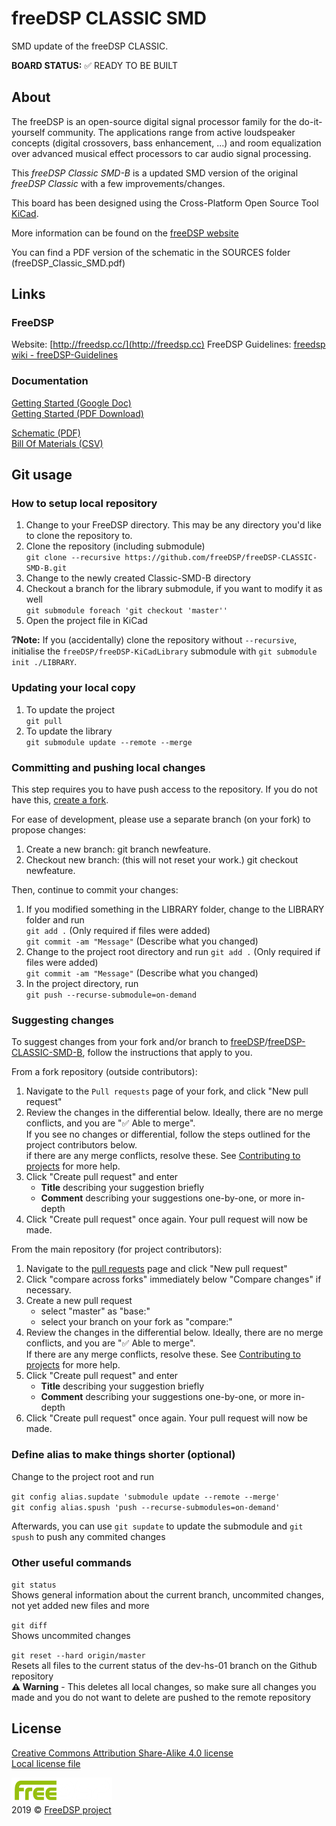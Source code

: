 # freeDSP CLASSIC SMD

SMD update of the freeDSP CLASSIC.

**BOARD STATUS:** ✅ READY TO BE BUILT

## About

The freeDSP is an open-source digital signal processor family for the do-it-yourself community. The applications range from active loudspeaker concepts (digital crossovers, bass enhancement, ...) and room equalization over advanced musical effect processors to car audio signal processing.

This _freeDSP Classic SMD-B_ is a updated SMD version of the original _freeDSP Classic_ with a few improvements/changes.

This board has been designed using the Cross-Platform Open Source Tool [KiCad](http://kicad.org/).

More information can be found on the [freeDSP website](http://freedsp.cc)

You can find a PDF version of the schematic in the SOURCES folder (freeDSP_Classic_SMD.pdf)

## Links

### FreeDSP

Website: [http://freedsp.cc/](http://freedsp.cc)
FreeDSP Guidelines: [freedsp wiki - freeDSP-Guidelines](https://github.com/freeDSP/WIKI-AND-GENERAL-TOPICS/wiki/freeDSP-Guidelines)

### Documentation

[Getting Started (Google Doc)](https://docs.google.com/document/d/1K3joEg4iIRMazfqGLaVoBdybitr4o_KIVZfQ-qeNDzs/preview)  
[Getting Started (PDF Download)](https://docs.google.com/document/d/1K3joEg4iIRMazfqGLaVoBdybitr4o_KIVZfQ-qeNDzs/export?format=pdf)  

[Schematic (PDF)](./SOURCES/freeDSP_Classic_SMD.pdf)  
[Bill Of Materials (CSV)](./GERBER/freeDSP_Classic_SMD_BOM.csv)

## Git usage

### How to setup local repository

1. Change to your FreeDSP directory. This may be any directory you'd like to clone the repository to.
2. Clone the repository (including submodule)  
   `git clone --recursive https://github.com/freeDSP/freeDSP-CLASSIC-SMD-B.git`
3. Change to the newly created Classic-SMD-B directory
4. Checkout a branch for the library submodule, if you want to modify it as well  
   `git submodule foreach 'git checkout 'master''`
5. Open the project file in KiCad

**❔Note:** If you (accidentally) clone the repository without `--recursive`, initialise the `freeDSP/freeDSP-KiCadLibrary` submodule with `git submodule init ./LIBRARY`.

### Updating your local copy

1. To update the project  
   `git pull`
2. To update the library  
   `git submodule update --remote --merge`

### Committing and pushing local changes

This step requires you to have push access to the repository. If you do not have this, [create a fork](https://docs.github.com/en/get-started/quickstart/fork-a-repo#about-forks).

For ease of development, please use a separate branch (on your fork) to propose changes:

1. Create a new branch: git branch newfeature.
2. Checkout new branch: (this will not reset your work.) git checkout newfeature.

Then, continue to commit your changes:

1. If you modified something in the LIBRARY folder, change to the LIBRARY folder and run  
   `git add .` (Only required if files were added)  
   `git commit -am "Message"`  (Describe what you changed)  
2. Change to the project root directory and run
   `git add .` (Only required if files were added)  
   `git commit -am "Message"`  (Describe what you changed)  
3. In the project directory, run  
   `git push --recurse-submodule=on-demand`  

### Suggesting changes

To suggest changes from your fork and/or branch to [freeDSP][]/[freeDSP-CLASSIC-SMD-B][], follow the instructions that apply to you.

From a fork repository (outside contributors):

1. Navigate to the `Pull requests` page of your fork, and click "New pull request"
2. Review the changes in the differential below. Ideally, there are no merge conflicts, and you are "✅ Able to merge".  
   If you see no changes or differential, follow the steps outlined for the project contributors below.  
   if there are any merge conflicts, resolve these. See [Contributing to projects][docs-contrib] for more help.
3. Click "Create pull request" and enter
   - **Title** describing your suggestion briefly
   - **Comment** describing your suggestions one-by-one, or more in-depth
4. Click "Create pull request" once again. Your pull request will now be made.

From the main repository (for project contributors):

1. Navigate to the [pull requests][freedsp-pulls] page and click "New pull request"
2. Click "compare across forks" immediately below "Compare changes" if necessary.
3. Create a new pull request
   - select "master" as "base:"
   - select your branch on your fork as "compare:"
4. Review the changes in the differential below. Ideally, there are no merge conflicts, and you are "✅ Able to merge".  
   If there are any merge conflicts, resolve these. See [Contributing to projects][docs-contrib] for more help.
5. Click "Create pull request" and enter
   - **Title** describing your suggestion briefly
   - **Comment** describing your suggestions one-by-one, or more in-depth
6. Click "Create pull request" once again. Your pull request will now be made.

### Define alias to make things shorter (optional)

Change to the project root and run  

`git config alias.supdate 'submodule update --remote --merge'`  
`git config alias.spush 'push --recurse-submodules=on-demand'`  

Afterwards, you can use `git supdate` to update the submodule and `git spush` to push any commited changes  

### Other useful commands

`git status`  
Shows general information about the current branch, uncommited changes, not yet added new files and more

`git diff`  
Shows uncommited changes

`git reset --hard origin/master`  
Resets all files to the current status of the dev-hs-01 branch on the Github repository  
  **⚠️ Warning** - This deletes all local changes, so make sure all changes you made and you do not want to delete are pushed to the remote repository

## License

[Creative Commons Attribution Share-Alike 4.0 license](https://creativecommons.org/licenses/by-sa/4.0/)  
[Local license file](./LICENCE)

![FreeDSP Logo](./freeDSP_LOGO_white_sm.png)  
2019 ©️ [FreeDSP project](http://freedsp.cc)

[freeDSP]: https://github.com/freeDSP
[freeDSP-CLASSIC-SMD-B]: https://github.com/freeDSP/freeDSP-CLASSIC-SMD-B
[docs-contrib]:https://docs.github.com/en/get-started/quickstart/contributing-to-projects
[freedsp-pulls]:https://github.com/freeDSP/freeDSP-CLASSIC-SMD-B/pulls
